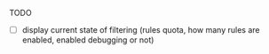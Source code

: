 TODO
- [ ] display current state of filtering (rules quota, how many rules are enabled, enabled debugging or not)
